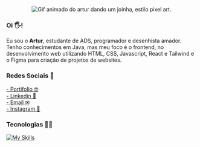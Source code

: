 <!--![Versão final](https://github.com/arttturslv/arttturslv/assets/115251355/567e1ab3-1767-4ed7-9a3b-a956b7021a8e) -->
<div align="center">

![Gif animado do artur dando um joinha, estilo pixel art.](https://github.com/arttturslv/arttturslv/assets/115251355/84e5eaca-0e30-46f0-9e6d-eb20a63e2344)
</div>

### Oi 🖐! 
Eu sou o **Artur**, estudante de ADS, programador e desenhista amador. Tenho conhecimentos em Java, mas meu foco é o frontend, no desenvolvimento web utilizando HTML, CSS, Javascript, React e Tailwind e o Figma para criação de projetos de websites.  



### Redes Sociais 📲
[- Portifolio 🤓](https://arttturslv.github.io/Website-Artttur/) <br>
[- Linkedin 💼](https://www.linkedin.com/in/arttturslv/) <br>
[- Email ✉](mailto:arttturslv@gmail.com) <br>
[- Instagram 📸](https://www.instagram.com/artur.pine/) <br>
</a>
</p>

### Tecnologias 👨‍💻
[![My Skills](https://skillicons.dev/icons?i=js,html,css,figma,react,tailwind,bootstrap,wordpress,git)](https://skillicons.dev)

<!--

![Artur status](https://github-readme-stats-eight-theta.vercel.app/api/top-langs/?username=arttturslv&layout=compact&langs_count=8&hide_border=true)
<br />

**arttturslv/arttturslv** is a ✨ _special_ ✨ repository because its `README.md` (this file) appears on your GitHub profile.

Here are some ideas to get you started:

- 🔭 I’m currently working on ...
- 🌱 I’m currently learning ...
- 👯 I’m looking to collaborate on ...
- 🤔 I’m looking for help with ...
- 💬 Ask me about ...
- 📫 How to reach me: ...
- 😄 Pronouns: ...
- ⚡ Fun fact: ...
-->
